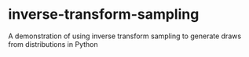 # inverse-transform-sampling
A demonstration of using inverse transform sampling to generate draws from distributions in Python
